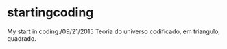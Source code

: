 # startingcoding
My start in coding./09/21/2015
Teoria do universo codificado, em triangulo, quadrado.
